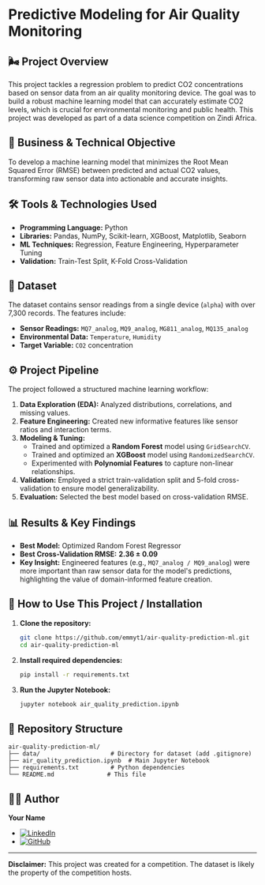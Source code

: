 # Predictive Modeling for Air Quality Monitoring

## 🌬️ Project Overview
This project tackles a regression problem to predict CO2 concentrations based on sensor data from an air quality monitoring device. The goal was to build a robust machine learning model that can accurately estimate CO2 levels, which is crucial for environmental monitoring and public health. This project was developed as part of a data science competition on Zindi Africa.

## 🎯 Business & Technical Objective
To develop a machine learning model that minimizes the Root Mean Squared Error (RMSE) between predicted and actual CO2 values, transforming raw sensor data into actionable and accurate insights.

## 🛠️ Tools & Technologies Used
- **Programming Language:** Python
- **Libraries:** Pandas, NumPy, Scikit-learn, XGBoost, Matplotlib, Seaborn
- **ML Techniques:** Regression, Feature Engineering, Hyperparameter Tuning
- **Validation:** Train-Test Split, K-Fold Cross-Validation

## 📁 Dataset
The dataset contains sensor readings from a single device (`alpha`) with over 7,300 records. The features include:
- **Sensor Readings:** `MQ7_analog`, `MQ9_analog`, `MG811_analog`, `MQ135_analog`
- **Environmental Data:** `Temperature`, `Humidity`
- **Target Variable:** `CO2` concentration

## ⚙️ Project Pipeline
The project followed a structured machine learning workflow:

1.  **Data Exploration (EDA):** Analyzed distributions, correlations, and missing values.
2.  **Feature Engineering:** Created new informative features like sensor ratios and interaction terms.
3.  **Modeling & Tuning:**
    - Trained and optimized a **Random Forest** model using `GridSearchCV`.
    - Trained and optimized an **XGBoost** model using `RandomizedSearchCV`.
    - Experimented with **Polynomial Features** to capture non-linear relationships.
4.  **Validation:** Employed a strict train-validation split and 5-fold cross-validation to ensure model generalizability.
5.  **Evaluation:** Selected the best model based on cross-validation RMSE.

## 📊 Results & Key Findings
- **Best Model:** Optimized Random Forest Regressor
- **Best Cross-Validation RMSE:** **2.36 ± 0.09**
- **Key Insight:** Engineered features (e.g., `MQ7_analog / MQ9_analog`) were more important than raw sensor data for the model's predictions, highlighting the value of domain-informed feature creation.

## 🚀 How to Use This Project / Installation

1.  **Clone the repository:**
    ```bash
    git clone https://github.com/emmyt1/air-quality-prediction-ml.git
    cd air-quality-prediction-ml
    ```

2.  **Install required dependencies:**
    ```bash
    pip install -r requirements.txt
    ```

3.  **Run the Jupyter Notebook:**
    ```bash
    jupyter notebook air_quality_prediction.ipynb
    ```

## 📄 Repository Structure
```
air-quality-prediction-ml/
├── data/                    # Directory for dataset (add .gitignore)
├── air_quality_prediction.ipynb  # Main Jupyter Notebook
├── requirements.txt         # Python dependencies
└── README.md               # This file
```

## 👨‍💻 Author
**Your Name**
- [![LinkedIn](https://img.shields.io/badge/LinkedIn-Profile-blue?logo=linkedin)](https://www.linkedin.com/in/ooluwaseun/)
- [![GitHub](https://img.shields.io/badge/GitHub-Profile-black?logo=github)](https://github.com/emmyt1)

---
**Disclaimer:** This project was created for a competition. The dataset is likely the property of the competition hosts.
